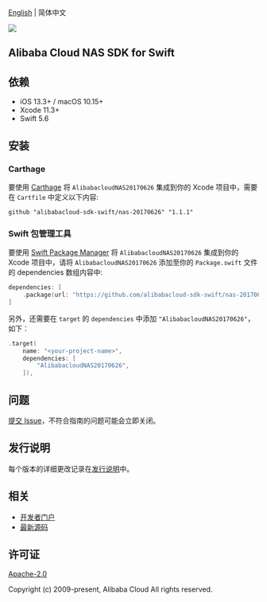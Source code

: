 [English](README.md) | 简体中文

![](https://aliyunsdk-pages.alicdn.com/icons/AlibabaCloud.svg)

## Alibaba Cloud NAS SDK for Swift

## 依赖

- iOS 13.3+ / macOS 10.15+
- Xcode 11.3+
- Swift 5.6

## 安装

### Carthage

要使用 [Carthage](https://github.com/Carthage/Carthage) 将 `AlibabacloudNAS20170626` 集成到你的 Xcode 项目中，需要在 `Cartfile` 中定义以下内容:

```ogdl
github "alibabacloud-sdk-swift/nas-20170626" "1.1.1"
```

### Swift 包管理工具

要使用 [Swift Package Manager](https://swift.org/package-manager/) 将 `AlibabacloudNAS20170626` 集成到你的 Xcode 项目中，请将 `AlibabacloudNAS20170626` 添加至你的 `Package.swift` 文件的 dependencies 数组内容中:

```swift
dependencies: [
    .package(url: "https://github.com/alibabacloud-sdk-swift/nas-20170626.git", from: "1.1.1")
]
```

另外，还需要在 `target` 的 `dependencies` 中添加 `"AlibabacloudNAS20170626"`，如下：

```swift
.target(
    name: "<your-project-name>",
    dependencies: [
        "AlibabacloudNAS20170626",
    ]),
```

## 问题

[提交 Issue](https://github.com/alibabacloud-sdk-swift/nas-20170626/issues/new)，不符合指南的问题可能会立即关闭。

## 发行说明

每个版本的详细更改记录在[发行说明](./ChangeLog.txt)中。

## 相关

* [开发者门户](https://next.api.aliyun.com/home)
* [最新源码](https://github.com/alibabacloud-sdk-swift/nas-20170626)

## 许可证

[Apache-2.0](http://www.apache.org/licenses/LICENSE-2.0)

Copyright (c) 2009-present, Alibaba Cloud All rights reserved.
